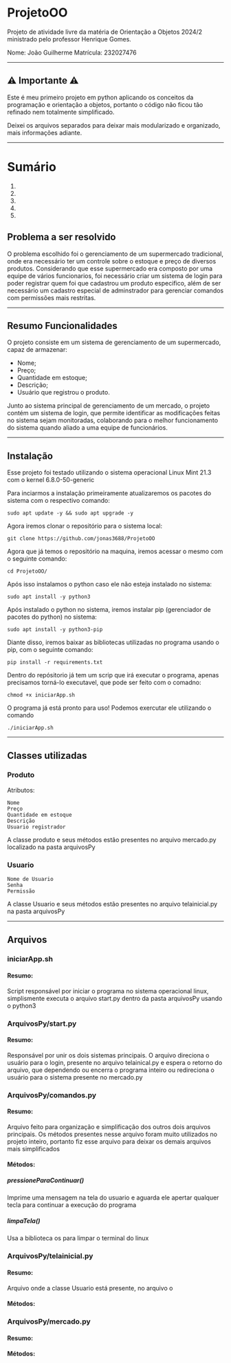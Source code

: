# ProjetoOO
Projeto de atividade livre da matéria de Orientação a Objetos 2024/2 ministrado pelo professor Henrique Gomes.

Nome: João Guilherme
Matrícula: 232027476

---

## :warning: Importante :warning:
Este é meu primeiro projeto em python aplicando os conceitos da programação e orientação a objetos,
portanto o código não ficou tão refinado nem totalmente simplificado.

Deixei os arquivos separados para deixar mais modularizado e organizado, mais informações adiante.

---

# Sumário
1.
2.
3.
4.
5.

## Problema a ser resolvido
O problema escolhido foi o gerenciamento de um supermercado tradicional, onde era necessário ter um controle sobre o estoque e preço de diversos produtos.
Considerando que esse supermercado era composto por uma equipe de vários funcionarios, foi necessário criar um sistema de login para poder registrar
quem foi que cadastrou um produto especifico, além de ser necessário um cadastro especial de adminstrador para gerenciar comandos com permissões mais 
restritas.

---
 
## Resumo Funcionalidades
O projeto consiste em um sistema de gerenciamento de um supermercado, capaz de armazenar:

- Nome;
- Preço;
- Quantidade em estoque;
- Descrição;
- Usuário que registrou o produto.

Junto ao sistema principal de gerenciamento de um mercado, o projeto contém um sistema de login, que permite identificar as modificações feitas no sistema
sejam monitoradas, colaborando para o melhor funcionamento do sistema quando aliado a uma equipe de funcionários.

---

## Instalação
Esse projeto foi testado utilizando o sistema operacional Linux Mint 21.3 com o kernel 6.8.0-50-generic

Para inciarmos a instalação primeiramente atualizaremos os pacotes do sistema com o respectivo comando:
```
sudo apt update -y && sudo apt upgrade -y
```
Agora iremos clonar o repositório para o sistema local:
```
git clone https://github.com/jonas3688/ProjetoOO
```
Agora que já temos o repositório na maquina, iremos acessar o mesmo com o seguinte comando:
```
cd ProjetoOO/
```
Após isso instalamos o python caso ele não esteja instalado no sistema:
```
sudo apt install -y python3
```
Após instalado o python no sistema, iremos instalar pip (gerenciador de pacotes do python) no sistema:
```
sudo apt install -y python3-pip
```
Diante disso, iremos baixar as bibliotecas utilizadas no programa usando o pip, com o seguinte comando:
```
pip install -r requirements.txt
```
Dentro do repósitorio já tem um scrip que irá executar o programa, apenas precisamos torná-lo executavel, que pode ser feito com o comadno:
```
chmod +x iniciarApp.sh
```
O programa já está pronto para uso! Podemos exercutar ele utilizando o comando 
```
./iniciarApp.sh
```
---

## Classes utilizadas
### Produto
Atributos:
```
Nome
Preço
Quantidade em estoque 
Descrição
Usuario registrador
```
A classe produto e seus métodos estão presentes no arquivo mercado.py localizado na pasta arquivosPy

### Usuario
```
Nome de Usuario
Senha
Permissão
```
A classe Usuario e seus métodos estão presentes no arquivo telainicial.py na pasta arquivosPy

---

## Arquivos

### iniciarApp.sh
#### Resumo:
Script responsável por iniciar o programa no sistema operacional linux, simplismente executa o arquivo start.py dentro da pasta arquivosPy usando o python3

### ArquivosPy/start.py
#### Resumo:
Responsável por unir os dois sistemas principais.
O arquivo direciona o usuário para o login, presente no arquivo telainical.py e espera o retorno do arquivo, que dependendo ou encerra o programa inteiro ou redireciona o 
usuário para o sistema presente no mercado.py


### ArquivosPy/comandos.py
#### Resumo:
Arquivo feito para organização e simplificação dos outros dois arquivos principais. 
Os métodos presentes nesse arquivo foram muito utilizados no projeto inteiro, portanto fiz esse arquivo para deixar
os demais arquivos mais simplificados

#### Métodos:
##### pressioneParaContinuar()
Imprime uma mensagem na tela do usuario e aguarda ele apertar qualquer tecla para continuar a execução do programa

##### limpaTela()
Usa a biblioteca os para limpar o terminal do linux 

### ArquivosPy/telainicial.py
#### Resumo:
Arquivo onde a classe Usuario está presente, no arquivo o 

#### Métodos:

### ArquivosPy/mercado.py
#### Resumo:

#### Métodos:



